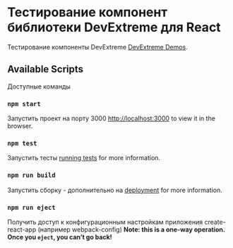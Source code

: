# Тестирование компонент библиотеки DevExtreme для React

Тестирование компоненты DevExtreme [DevExtreme Demos](https://js.devexpress.com/Demos/WidgetsGallery/Demo/Gantt/Overview/React/Light/).

## Available Scripts

Доступные команды

### `npm start`

Запустить проект на порту 3000 [http://localhost:3000](http://localhost:3000) to view it in the browser.


### `npm test`

Запустить тесты [running tests](https://facebook.github.io/create-react-app/docs/running-tests) for more information.

### `npm run build`

Запустить сборку - дополнительно на [deployment](https://facebook.github.io/create-react-app/docs/deployment) for more information.

### `npm run eject`
Получить доступ к конфигурационным настройкам приложения create-react-app (например webpack-config)
**Note: this is a one-way operation. Once you `eject`, you can’t go back!**



